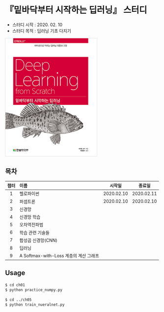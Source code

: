 # 『밑바닥부터 시작하는 딥러닝』 스터디
- 스터디 시작 : 2020. 02. 10
- 스터디 목적 : 딥러닝 기초 다지기

<img src="/data/book.jpg" width="300px" alt="book"></img><br/>


## 목차
|챕터|이름|시작일|종료일|
|:---:|:---|:---:|:---:|
|1|헬로파이썬|2020.02.10|2020.02.11|
|2|퍼셉트론|2020.02.10|2020.02.10|
|3|신경망|||
|4|신경망 학습|||
|5|오차역전파법|||
|6|학습 관련 기술들|||
|7|합성곱 신경망(CNN)|||
|8|딥러닝|||
|9|A Softmax-with-Loss 계층의 계산 그래프|||

## Usage
```
$ cd ch01
$ python practice_numpy.py

$ cd ../ch05
$ python train_nueralnet.py
```
